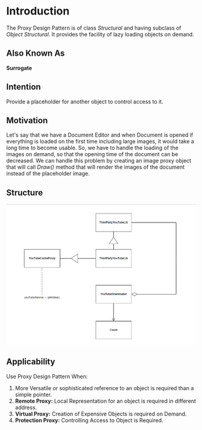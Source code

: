 # Introduction
The Proxy Design Pattern is of class *Structural* and having subclass of *Object Structural*. It provides the facility of lazy loading objects on demand.

## Also Known As
**Surrogate**

## Intention
Provide a placeholder for another object to control access to it.

## Motivation
Let's say that we have a Document Editor and when Document is opened if everything is loaded on the first time including large images, it would take a long time to become usable. So, we have to handle the loading of the images on demand, so that the opening time of the document can be decreased. We can handle this problem by creating an image proxy object that will call _Draw()_ method that will render the images of the document instead of the placeholder image.

## Structure
![ProxyDesignPattern](./Proxy%20Design%20Pattern.png)

## Applicability
Use Proxy Design Pattern When:
1. More Versatile or sophisticated reference to an object is required than a simple pointer.
2. **Remote Proxy:** Local Representation for an object is required in different address.
3. **Virtual Proxy:** Creation of Expensive Objects is required on Demand.
4. **Protection Proxy:** Controlling Access to Object is Required.  
